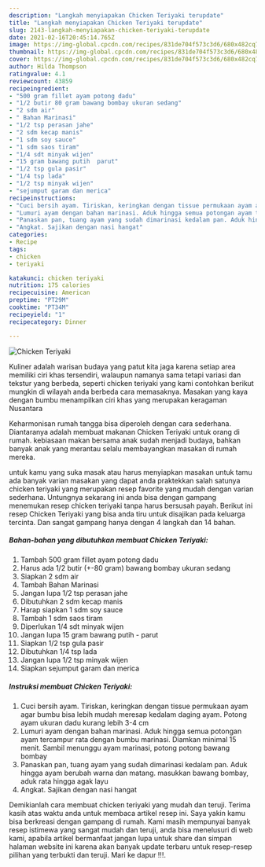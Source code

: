 ```yaml
---
description: "Langkah menyiapakan Chicken Teriyaki terupdate"
title: "Langkah menyiapakan Chicken Teriyaki terupdate"
slug: 2143-langkah-menyiapakan-chicken-teriyaki-terupdate
date: 2021-02-16T20:45:14.765Z
image: https://img-global.cpcdn.com/recipes/831de704f573c3d6/680x482cq70/chicken-teriyaki-foto-resep-utama.jpg
thumbnail: https://img-global.cpcdn.com/recipes/831de704f573c3d6/680x482cq70/chicken-teriyaki-foto-resep-utama.jpg
cover: https://img-global.cpcdn.com/recipes/831de704f573c3d6/680x482cq70/chicken-teriyaki-foto-resep-utama.jpg
author: Hilda Thompson
ratingvalue: 4.1
reviewcount: 43859
recipeingredient:
- "500 gram fillet ayam potong dadu"
- "1/2 butir 80 gram bawang bombay ukuran sedang"
- "2 sdm air"
- " Bahan Marinasi"
- "1/2 tsp perasan jahe"
- "2 sdm kecap manis"
- "1 sdm soy sauce"
- "1 sdm saos tiram"
- "1/4 sdt minyak wijen"
- "15 gram bawang putih  parut"
- "1/2 tsp gula pasir"
- "1/4 tsp lada"
- "1/2 tsp minyak wijen"
- "sejumput garam dan merica"
recipeinstructions:
- "Cuci bersih ayam. Tiriskan, keringkan dengan tissue permukaan ayam agar bumbu bisa lebih mudah meresap kedalam daging ayam. Potong ayam ukuran dadu kurang lebih 3-4 cm"
- "Lumuri ayam dengan bahan marinasi. Aduk hingga semua potongan ayam tercampur rata dengan bumbu marinasi. Diamkan minimal 15 menit. Sambil menunggu ayam marinasi, potong potong bawang bombay"
- "Panaskan pan, tuang ayam yang sudah dimarinasi kedalam pan. Aduk hingga ayam berubah warna dan matang. masukkan bawang bombay, aduk rata hingga agak layu"
- "Angkat. Sajikan dengan nasi hangat"
categories:
- Recipe
tags:
- chicken
- teriyaki

katakunci: chicken teriyaki 
nutrition: 175 calories
recipecuisine: American
preptime: "PT29M"
cooktime: "PT34M"
recipeyield: "1"
recipecategory: Dinner

---
```



![Chicken Teriyaki](https://img-global.cpcdn.com/recipes/831de704f573c3d6/680x482cq70/chicken-teriyaki-foto-resep-utama.jpg)

Kuliner adalah warisan budaya yang patut kita jaga karena setiap area memiliki ciri khas tersendiri, walaupun namanya sama tetapi variasi dan tekstur yang berbeda, seperti chicken teriyaki yang kami contohkan berikut mungkin di wilayah anda berbeda cara memasaknya. Masakan yang kaya dengan bumbu menampilkan ciri khas yang merupakan keragaman Nusantara



Keharmonisan rumah tangga bisa diperoleh dengan cara sederhana. Diantaranya adalah membuat makanan Chicken Teriyaki untuk orang di rumah. kebiasaan makan bersama anak sudah menjadi budaya, bahkan banyak anak yang merantau selalu membayangkan masakan di rumah mereka.

untuk kamu yang suka masak atau harus menyiapkan masakan untuk tamu ada banyak varian masakan yang dapat anda praktekkan salah satunya chicken teriyaki yang merupakan resep favorite yang mudah dengan varian sederhana. Untungnya sekarang ini anda bisa dengan gampang menemukan resep chicken teriyaki tanpa harus bersusah payah.
Berikut ini resep Chicken Teriyaki yang bisa anda tiru untuk disajikan pada keluarga tercinta. Dan sangat gampang hanya dengan 4 langkah dan 14 bahan.


<!--inarticleads1-->

##### Bahan-bahan yang dibutuhkan membuat Chicken Teriyaki:

1. Tambah 500 gram fillet ayam potong dadu
1. Harus ada 1/2 butir (+-80 gram) bawang bombay ukuran sedang
1. Siapkan 2 sdm air
1. Tambah  Bahan Marinasi
1. Jangan lupa 1/2 tsp perasan jahe
1. Dibutuhkan 2 sdm kecap manis
1. Harap siapkan 1 sdm soy sauce
1. Tambah 1 sdm saos tiram
1. Diperlukan 1/4 sdt minyak wijen
1. Jangan lupa 15 gram bawang putih - parut
1. Siapkan 1/2 tsp gula pasir
1. Dibutuhkan 1/4 tsp lada
1. Jangan lupa 1/2 tsp minyak wijen
1. Siapkan sejumput garam dan merica




<!--inarticleads2-->

##### Instruksi membuat  Chicken Teriyaki:

1. Cuci bersih ayam. Tiriskan, keringkan dengan tissue permukaan ayam agar bumbu bisa lebih mudah meresap kedalam daging ayam. Potong ayam ukuran dadu kurang lebih 3-4 cm
1. Lumuri ayam dengan bahan marinasi. Aduk hingga semua potongan ayam tercampur rata dengan bumbu marinasi. Diamkan minimal 15 menit. Sambil menunggu ayam marinasi, potong potong bawang bombay
1. Panaskan pan, tuang ayam yang sudah dimarinasi kedalam pan. Aduk hingga ayam berubah warna dan matang. masukkan bawang bombay, aduk rata hingga agak layu
1. Angkat. Sajikan dengan nasi hangat




Demikianlah cara membuat chicken teriyaki yang mudah dan teruji. Terima kasih atas waktu anda untuk membaca artikel resep ini. Saya yakin kamu bisa berkreasi dengan gampang di rumah. Kami masih mempunyai banyak resep istimewa yang sangat mudah dan teruji, anda bisa menelusuri di web kami, apabila artikel bermanfaat jangan lupa untuk share dan simpan halaman website ini karena akan banyak update terbaru untuk resep-resep pilihan yang terbukti dan teruji. Mari ke dapur !!!. 
